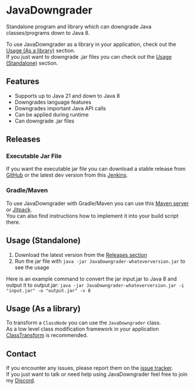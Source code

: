 # JavaDowngrader
Standalone program and library which can downgrade Java classes/programs down to Java 8.

To use JavaDowngrader as a library in your application, check out the [Usage (As a library)](#usage-as-a-library) section.  
If you just want to downgrade .jar files you can check out the [Usage (Standalone)](#usage-standalone) section.

## Features
- Supports up to Java 21 and down to Java 8
- Downgrades language features
- Downgrades important Java API calls
- Can be applied during runtime
- Can downgrade .jar files

## Releases
### Executable Jar File
If you want the executable jar file you can download a stable release from [GitHub](https://github.com/RaphiMC/JavaDowngrader/releases/latest) or the latest dev version from this [Jenkins](https://build.lenni0451.net/job/JavaDowngrader/).

### Gradle/Maven
To use JavaDowngrader with Gradle/Maven you can use this [Maven server](https://maven.lenni0451.net/#/releases/net/raphimc/JavaDowngrader) or [Jitpack](https://jitpack.io/#RaphiMC/JavaDowngrader).  
You can also find instructions how to implement it into your build script there.

## Usage (Standalone)
1. Download the latest version from the [Releases section](#executable-jar-file)
2. Run the jar file with `java -jar JavaDowngrader-whateverversion.jar` to see the usage

Here is an example command to convert the jar input.jar to Java 8 and output it to output.jar:
``java -jar JavaDowngrader-whateverversion.jar -i "input.jar" -o "output.jar" -v 8``

## Usage (As a library)
To transform a ``ClassNode`` you can use the ``JavaDowngrader`` class.  
As a low level class modification framework in your application [ClassTransform](https://github.com/Lenni0451/ClassTransform) is recommended.

## Contact
If you encounter any issues, please report them on the
[issue tracker](https://github.com/RaphiMC/JavaDowngrader/issues).  
If you just want to talk or need help using JavaDowngrader feel free to join my
[Discord](https://discord.gg/dCzT9XHEWu).

